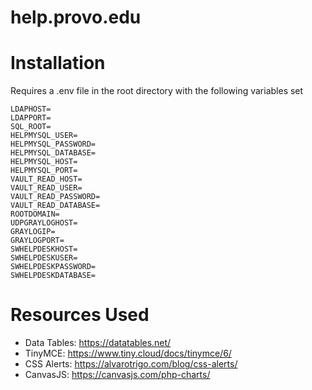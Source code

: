 # help.provo.edu

# Installation

Requires a .env file in the root directory with the following variables set

```
LDAPHOST=
LDAPPORT=
SQL_ROOT=
HELPMYSQL_USER=
HELPMYSQL_PASSWORD=
HELPMYSQL_DATABASE=
HELPMYSQL_HOST=
HELPMYSQL_PORT=
VAULT_READ_HOST=
VAULT_READ_USER=
VAULT_READ_PASSWORD=
VAULT_READ_DATABASE=
ROOTDOMAIN=
UDPGRAYLOGHOST=
GRAYLOGIP=
GRAYLOGPORT=
SWHELPDESKHOST=
SWHELPDESKUSER=
SWHELPDESKPASSWORD=
SWHELPDESKDATABASE=
```

# Resources Used
- Data Tables: https://datatables.net/
- TinyMCE: https://www.tiny.cloud/docs/tinymce/6/
- CSS Alerts: https://alvarotrigo.com/blog/css-alerts/
- CanvasJS: https://canvasjs.com/php-charts/